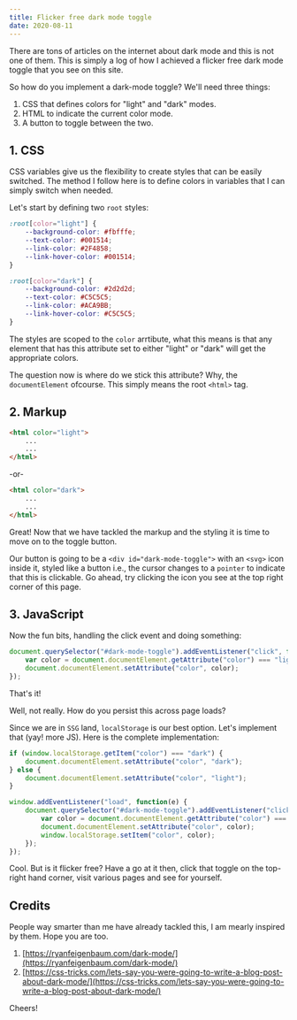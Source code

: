 ```yaml
---
title: Flicker free dark mode toggle
date: 2020-08-11
---
```

There are tons of articles on the internet about dark mode and this is not one of them. This is simply a log of how I achieved a flicker free dark mode toggle that you see on this site.

So how do you implement a dark-mode toggle? We'll need three things:

1. CSS that defines colors for "light" and "dark" modes.
2. HTML to indicate the current color mode.
3. A button to toggle between the two.

## 1. CSS

CSS variables give us the flexibility to create styles that can be easily switched. The method I follow here is to define colors in variables that I can simply switch when needed.

Let's start by defining two `root` styles:

```css
:root[color="light"] {
    --background-color: #fbfffe;
    --text-color: #001514;
    --link-color: #2F4858;
    --link-hover-color: #001514;
}

:root[color="dark"] {
    --background-color: #2d2d2d;
    --text-color: #C5C5C5;
    --link-color: #ACA9BB;
    --link-hover-color: #C5C5C5;
}
```

The styles are scoped to the `color` arrtibute, what this means is that any element that has this attribute set to either "light" or "dark" will get the appropriate colors.

The question now is where do we stick this attribute? Why, the `documentElement` ofcourse. This simply means the root `<html>` tag.

## 2. Markup

```html
<html color="light">
    ...
    ...
</html>
```

-or-

```html
<html color="dark">
    ...
    ...
</html>
```

Great! Now that we have tackled the markup and the styling it is time to move on to the toggle button.

Our button is going to be a `<div id="dark-mode-toggle">` with an `<svg>` icon inside it, styled like a button i.e., the cursor changes to a `pointer` to indicate that this is clickable. Go ahead, try clicking the icon you see at the top right corner of this page.

## 3. JavaScript

Now the fun bits, handling the click event and doing something:

```js
document.querySelector("#dark-mode-toggle").addEventListener("click", function() {
    var color = document.documentElement.getAttribute("color") === "light" ? "dark" : "light";
    document.documentElement.setAttribute("color", color);
});
```

That's it!

Well, not really. How do you persist this across page loads?

Since we are in `SSG` land, `localStorage` is our best option. Let's implement that (yay! more JS). Here is the complete implementation:

```js
if (window.localStorage.getItem("color") === "dark") {
    document.documentElement.setAttribute("color", "dark");
} else {
    document.documentElement.setAttribute("color", "light");
}

window.addEventListener("load", function(e) {
    document.querySelector("#dark-mode-toggle").addEventListener("click", function() {
        var color = document.documentElement.getAttribute("color") === "light" ? "dark" : "light";
        document.documentElement.setAttribute("color", color);
        window.localStorage.setItem("color", color);
    });
});
```

Cool. But is it flicker free? Have a go at it then, click that toggle on the top-right hand corner, visit various pages and see for yourself.

## Credits

People way smarter than me have already tackled this, I am mearly inspired by them. Hope you are too.

1. [https://ryanfeigenbaum.com/dark-mode/](https://ryanfeigenbaum.com/dark-mode/)
2. [https://css-tricks.com/lets-say-you-were-going-to-write-a-blog-post-about-dark-mode/](https://css-tricks.com/lets-say-you-were-going-to-write-a-blog-post-about-dark-mode/)

Cheers!
